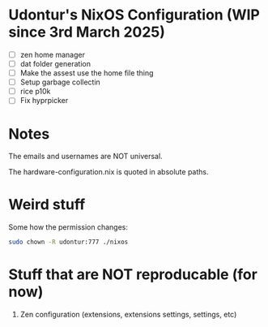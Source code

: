 # Udontur's NixOS Configuration (WIP since 3rd March 2025)
- [ ] zen home manager
- [ ] dat folder generation
- [ ] Make the assest use the home file thing
- [ ] Setup garbage collectin
- [ ] rice p10k
- [ ] Fix hyprpicker

# Notes
The emails and usernames are NOT universal. 

The hardware-configuration.nix is quoted in absolute paths.

# Weird stuff
Some how the permission changes:
```bash
sudo chown -R udontur:777 ./nixos
```
<!-- 
# Setting Up
make sure to connect to wifi usin nmtui
1. Add git temporarily to the config file
```bash
sudo nix-shell -p git & sudo nixos-rebuild switch
```
2. Git clone the repo over https
```bash
git clone https://github.com/udontur/nixos.git
```
cd dir
3. Run and follow the SSH setup script
```bash
sudo chmod +x ./script/ssh-gen.sh & ./script/ssh-gen.sh
```
4. Remove the current nixos folder
```bash
cd ~ & rm -rf ~/nixos
```
6. Git clone the repo via ssh
```bash
git clone git@github.com:udontur/nixos.git
```
7. Run the setup script
```bash
sudo chmod +x ./script/setup.sh & ./script/setup.sh
```
8. Rebuild the nixos configuration
```bash
sudo chmod +x ./rebuild & ./rebuild
``` -->
<!-- 
# Usage -->

# Stuff that are NOT reproducable (for now)
1. Zen configuration (extensions, extensions settings, settings, etc)
